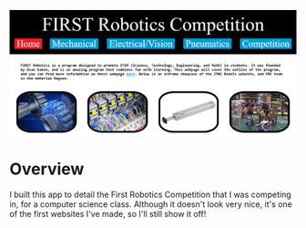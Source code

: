 ![](main.png)

# Overview

I built this app to detail the First Robotics Competition that I was competing in, for a computer science class. Although it doesn't look very nice, it's one of the first websites I've made, so I'll still show it off!